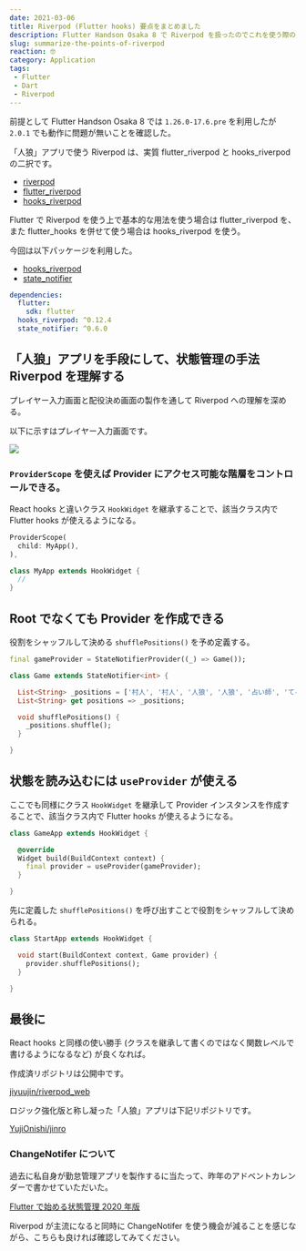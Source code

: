 ```yaml
---
date: 2021-03-06
title: Riverpod (Flutter hooks) 要点をまとめました
description: Flutter Handson Osaka 8 で Riverpod を扱ったのでこれを使う際の要点を簡単に書いた。
slug: summarize-the-points-of-riverpod
reaction: 🤓
category: Application
tags: 
 - Flutter
 - Dart
 - Riverpod
---
```


前提として Flutter Handson Osaka 8 では `1.26.0-17.6.pre` を利用したが `2.0.1` でも動作に問題が無いことを確認した。

「人狼」アプリで使う Riverpod は、実質 flutter_riverpod と hooks_riverpod の二択です。

- [riverpod](https://pub.dev/packages/riverpod)
- [flutter_riverpod](https://pub.dev/packages/flutter_riverpod)
- [hooks_riverpod](https://pub.dev/packages/hooks_riverpod)

Flutter で Riverpod を使う上で基本的な用法を使う場合は flutter_riverpod を、また flutter_hooks を併せて使う場合は hooks_riverpod を使う。

今回は以下パッケージを利用した。

- [hooks_riverpod](https://pub.dev/packages/hooks_riverpod)
- [state_notifier](https://pub.dev/packages/state_notifier)

```yml
dependencies:
  flutter:
    sdk: flutter
  hooks_riverpod: ^0.12.4
  state_notifier: ^0.6.0
```

## 「人狼」アプリを手段にして、状態管理の手法 Riverpod を理解する

プレイヤー入力画面と配役決め画面の製作を通して Riverpod への理解を深める。

以下に示すはプレイヤー入力画面です。

![](https://i.imgur.com/nKzUA8U.jpg)

### `ProviderScope` を使えば Provider にアクセス可能な階層をコントロールできる。

React hooks と違いクラス `HookWidget` を継承することで、該当クラス内で Flutter hooks が使えるようになる。

```dart
ProviderScope(
  child: MyApp(),
),

class MyApp extends HookWidget {
  //
}
```

## Root でなくても Provider を作成できる

役割をシャッフルして決める `shufflePositions()` を予め定義する。

```dart
final gameProvider = StateNotifierProvider((_) => Game());

class Game extends StateNotifier<int> {

  List<String> _positions = ['村人', '村人', '人狼', '人狼', '占い師', 'てるてる'];
  List<String> get positions => _positions;

  void shufflePositions() {
    _positions.shuffle();
  }

}
```

## 状態を読み込むには `useProvider` が使える

ここでも同様にクラス `HookWidget` を継承して Provider インスタンスを作成することで、該当クラス内で Flutter hooks が使えるようになる。

```dart
class GameApp extends HookWidget {

  @override
  Widget build(BuildContext context) {
    final provider = useProvider(gameProvider);
  }

}
```

先に定義した `shufflePositions()` を呼び出すことで役割をシャッフルして決められる。

```dart
class StartApp extends HookWidget {

  void start(BuildContext context, Game provider) {
    provider.shufflePositions();
  }

}
```

## 最後に

React hooks と同様の使い勝手 (クラスを継承して書くのではなく関数レベルで書けるようになるなど) が良くなれば。

作成済リポジトリは公開中です。

[jiyuujin/riverpod_web](https://github.com/jiyuujin/riverpod_web)

ロジック強化版と称し凝った「人狼」アプリは下記リポジトリです。

[YujiOnishi/jinro](https://github.com/YujiOnishi/jinro)

### ChangeNotifer について

過去に私自身が勤怠管理アプリを製作するに当たって、昨年のアドベントカレンダーで書かせていただいた。

[Flutter で始める状態管理 2020 年版](../startup-state-management-with-flutter-in-2020)

Riverpod が主流になると同時に ChangeNotifer を使う機会が減ることを感じながら、こちらも良ければ確認してみてください。
